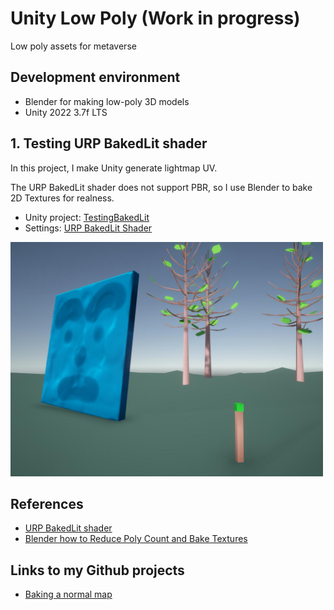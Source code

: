 # Unity Low Poly (Work in progress)

Low poly assets for metaverse

## Development environment

- Blender for making low-poly 3D models
- Unity 2022 3.7f LTS

## 1. Testing URP BakedLit shader

In this project, I make Unity generate lightmap UV.

The URP BakedLit shader does not support PBR, so I use Blender to bake 2D Textures for realness.

- Unity project: [TestingBakedLit](unity/TestingBakedLit)
- Settings: [URP BakedLit Shader](docs/URP_BakedLit_Shader)

<img src="docs/URP_BakedLit_Shader/Test.jpg" width=500>

## References

- [URP BakedLit shader](https://docs.unity3d.com/Packages/com.unity.render-pipelines.universal@7.1/manual/baked-lit-shader.html)
- [Blender how to Reduce Poly Count and Bake Textures](https://youtu.be/Yx9TvvnxCAM)

## Links to my Github projects

- [Baking a normal map](https://github.com/araobp/blender-3d/tree/main/bake_normal)

